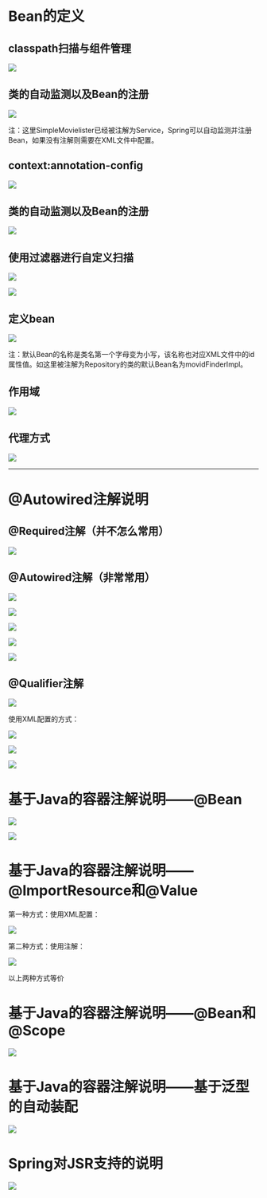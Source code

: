 # Bean的定义

## classpath扫描与组件管理

![](1.png)

## 类的自动监测以及Bean的注册

![](7.png)

注：这里SimpleMovielister已经被注解为Service，Spring可以自动监测并注册Bean，如果没有注解则需要在XML文件中配置。

## context:annotation-config

![](8.png)

## 类的自动监测以及Bean的注册

![](9.png)

## 使用过滤器进行自定义扫描

![](2.png)

![](3.png)

## 定义bean

![](4.png)

注：默认Bean的名称是类名第一个字母变为小写，该名称也对应XML文件中的id属性值。如这里被注解为Repository的类的默认Bean名为movidFinderImpl。

## 作用域

![](5.png)

## 代理方式

![](6.png)

----

# @Autowired注解说明

## @Required注解（并不怎么常用）

![](11.png)

## @Autowired注解（非常常用）

![](12.png)

![](13.png)

![](14.png)

![](15.png)

![](17.png)

## @Qualifier注解

![](16.png)

使用XML配置的方式：

![](21.png)

![](18.png)

![](20.png)

# 基于Java的容器注解说明——@Bean

![](22.png)

![](23.png)


# 基于Java的容器注解说明——@ImportResource和@Value

第一种方式：使用XML配置：

![](24.png)

第二种方式：使用注解：

![](25.png)

以上两种方式等价

# 基于Java的容器注解说明——@Bean和@Scope

![](26.png)

# 基于Java的容器注解说明——基于泛型的自动装配

![](27.png)

# Spring对JSR支持的说明

![](28.png)



